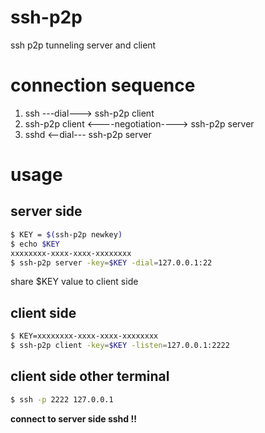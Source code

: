 # ssh-p2p
ssh p2p tunneling server and client

# connection sequence

1. ssh ---dial---> ssh-p2p client
2. ssh-p2p client <----negotiation----> ssh-p2p server
3. sshd <--dial--- ssh-p2p server

# usage

## server side

```sh
$ KEY = $(ssh-p2p newkey)
$ echo $KEY
xxxxxxxx-xxxx-xxxx-xxxxxxxx
$ ssh-p2p server -key=$KEY -dial=127.0.0.1:22
```

share $KEY value to client side

## client side

```sh
$ KEY=xxxxxxxx-xxxx-xxxx-xxxxxxxx
$ ssh-p2p client -key=$KEY -listen=127.0.0.1:2222
```

## client side other terminal

```sh
$ ssh -p 2222 127.0.0.1
```

**connect to server side sshd !!**
